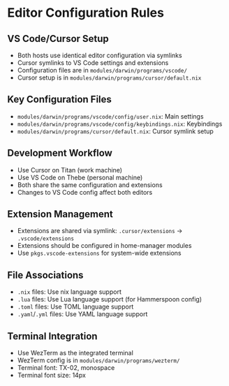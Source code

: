 # Editor Configuration Rules

## VS Code/Cursor Setup
- Both hosts use identical editor configuration via symlinks
- Cursor symlinks to VS Code settings and extensions
- Configuration files are in `modules/darwin/programs/vscode/`
- Cursor setup is in `modules/darwin/programs/cursor/default.nix`

## Key Configuration Files
- `modules/darwin/programs/vscode/config/user.nix`: Main settings
- `modules/darwin/programs/vscode/config/keybindings.nix`: Keybindings
- `modules/darwin/programs/cursor/default.nix`: Cursor symlink setup

## Development Workflow
- Use Cursor on Titan (work machine)
- Use VS Code on Thebe (personal machine)
- Both share the same configuration and extensions
- Changes to VS Code config affect both editors

## Extension Management
- Extensions are shared via symlink: `.cursor/extensions` → `.vscode/extensions`
- Extensions should be configured in home-manager modules
- Use `pkgs.vscode-extensions` for system-wide extensions

## File Associations
- `.nix` files: Use nix language support
- `.lua` files: Use Lua language support (for Hammerspoon config)
- `.toml` files: Use TOML language support
- `.yaml`/`.yml` files: Use YAML language support

## Terminal Integration
- Use WezTerm as the integrated terminal
- WezTerm config is in `modules/darwin/programs/wezterm/`
- Terminal font: TX-02, monospace
- Terminal font size: 14px

